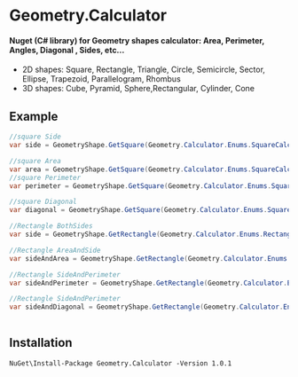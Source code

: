 # Geometry.Calculator
#### Nuget (C# library) for Geometry shapes calculator: Area, Perimeter, Angles, Diagonal , Sides, etc...
- 2D shapes: Square, Rectangle, Triangle, Circle, Semicircle, Sector, Ellipse, Trapezoid, Parallelogram, Rhombus 
- 3D shapes: Cube, Pyramid, Sphere,Rectangular, Cylinder, Cone

## Example

```csharp
//square Side
var side = GeometryShape.GetSquare(Geometry.Calculator.Enums.SquareCalculationType.Side, 4);

//square Area
var area = GeometryShape.GetSquare(Geometry.Calculator.Enums.SquareCalculationType.Area, 16);
//square Perimeter
var perimeter = GeometryShape.GetSquare(Geometry.Calculator.Enums.SquareCalculationType.Perimeter, 16);

//square Diagonal
var diagonal = GeometryShape.GetSquare(Geometry.Calculator.Enums.SquareCalculationType.Diagonal, 5.6569);

//Rectangle BothSides
var side = GeometryShape.GetRectangle(Geometry.Calculator.Enums.RectangleCalculationType.BothSides, 4, 5);

//Rectangle AreaAndSide
var sideAndArea = GeometryShape.GetRectangle(Geometry.Calculator.Enums.RectangleCalculationType.SideAndArea, 4, 20);

//Rectangle SideAndPerimeter
var sideAndPerimeter = GeometryShape.GetRectangle(Geometry.Calculator.Enums.RectangleCalculationType.SideAndPerimeter, 4, 18);

//Rectangle SideAndPerimeter
var sideAndDiagonal = GeometryShape.GetRectangle(Geometry.Calculator.Enums.RectangleCalculationType.SideAndDiagonal, 4, 6.4031);
          
```

## Installation

` NuGet\Install-Package Geometry.Calculator -Version 1.0.1 `
